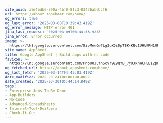 ```yaml
---
site_uuid: a5e4bdb6-590a-4bf0-8fc3-83436abebcf6
url: https://about.appsheet.com/home/
og_errors: true
og_last_error: '2025-03-08T20:39:43.419Z'
og_error_message: HTTP error 401
jina_last_request: '2025-03-09T06:44:58.923Z'
jina_error: Error occurred
image: >-
  https://lh3.googleusercontent.com/5ipMnwJw7Lg2uK9i5pTBKcKEo1UHbDRH18POfIiZ_UV9HfoAu1ewtjiQ3oDj-p3Sdrwhsr1n9o_rvWSqMSr629hjfAJkHG7MS59sjOcZtxFKshqMSQ
site_name: AppSheet
title: Google AppSheet | Build apps with no code
favicon: >-
  https://lh3.googleusercontent.com/PnoU0JUfhScVr9Z9QfB_7yOJknWCPEEI2puXiz9NVo0wE3tU88-7ZaLIwdfzlEl35QFb6dS0N7dgeK2C6_Pw6Yp-JgoWw5YhHFn7PptCwC5_mYTSbeHn
og_fetched_url: https://about.appsheet.com/home/
og_last_fetch: '2025-03-14T04:43:03.419Z'
date_modified: 2025-03-24T00:00:00.000Z
date_created: '2025-03-30T05:44:14.849Z'
tags:
- Enterprise-Jobs-To-Be-Done
- App-Builders
- No-Code
- Advanced-Spreadsheets
- Internal-Tool-Builders
- Check-It-Out
---
```










